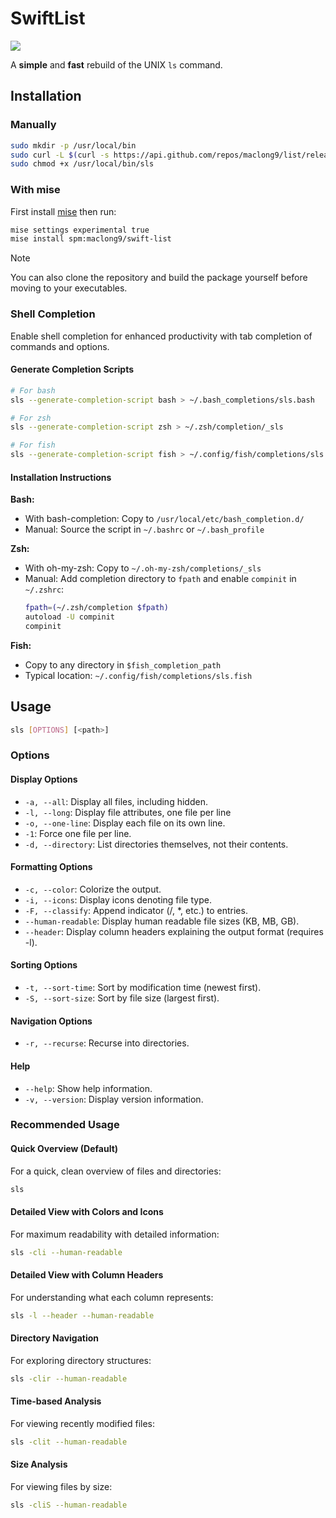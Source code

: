 # SwiftList

[![](https://img.shields.io/endpoint?url=https%3A%2F%2Fswiftpackageindex.com%2Fapi%2Fpackages%2Fmaclong9%2Flist%2Fbadge%3Ftype%3Dswift-versions)](https://swiftpackageindex.com/maclong9/list)

A __simple__ and __fast__ rebuild of the UNIX `ls` command. 

## Installation 

### Manually

``` sh
sudo mkdir -p /usr/local/bin
sudo curl -L $(curl -s https://api.github.com/repos/maclong9/list/releases/latest | grep "browser_download_url.*sls" | cut -d\" -f4) -o /usr/local/bin/sls
sudo chmod +x /usr/local/bin/sls
```

### With mise

First install [mise](https://mise.jdx.dev) then run:

``` sh
mise settings experimental true
mise install spm:maclong9/swift-list
```

> [!NOTE]
> You can also clone the repository and build the package yourself before moving to your executables.

### Shell Completion

Enable shell completion for enhanced productivity with tab completion of commands and options.

#### Generate Completion Scripts

```sh
# For bash
sls --generate-completion-script bash > ~/.bash_completions/sls.bash

# For zsh  
sls --generate-completion-script zsh > ~/.zsh/completion/_sls

# For fish
sls --generate-completion-script fish > ~/.config/fish/completions/sls.fish
```

#### Installation Instructions

**Bash:**
- With bash-completion: Copy to `/usr/local/etc/bash_completion.d/`
- Manual: Source the script in `~/.bashrc` or `~/.bash_profile`

**Zsh:**
- With oh-my-zsh: Copy to `~/.oh-my-zsh/completions/_sls`
- Manual: Add completion directory to `fpath` and enable `compinit` in `~/.zshrc`:
  ```sh
  fpath=(~/.zsh/completion $fpath)
  autoload -U compinit
  compinit
  ```

**Fish:**
- Copy to any directory in `$fish_completion_path`
- Typical location: `~/.config/fish/completions/sls.fish`

## Usage

``` sh
sls [OPTIONS] [<path>]
```

### Options

#### Display Options
- `-a, --all`:               Display all files, including hidden.
- `-l, --long`:              Display file attributes, one file per line
- `-o, --one-line`:          Display each file on its own line.
- `-1`:                      Force one file per line.
- `-d, --directory`:         List directories themselves, not their contents.

#### Formatting Options
- `-c, --color`:             Colorize the output.
- `-i, --icons`:             Display icons denoting file type.
- `-F, --classify`:          Append indicator (/, *, etc.) to entries.
- `--human-readable`:        Display human readable file sizes (KB, MB, GB).
- `--header`:                Display column headers explaining the output format (requires -l).

#### Sorting Options
- `-t, --sort-time`:         Sort by modification time (newest first).
- `-S, --sort-size`:         Sort by file size (largest first).

#### Navigation Options
- `-r, --recurse`:           Recurse into directories.

#### Help
- `--help`:                  Show help information.
- `-v, --version`:           Display version information.

### Recommended Usage

#### Quick Overview (Default)
For a quick, clean overview of files and directories:
``` sh
sls
```

#### Detailed View with Colors and Icons
For maximum readability with detailed information:
``` sh
sls -cli --human-readable
```

#### Detailed View with Column Headers
For understanding what each column represents:
``` sh
sls -l --header --human-readable
```

#### Directory Navigation
For exploring directory structures:
``` sh
sls -clir --human-readable
```

#### Time-based Analysis
For viewing recently modified files:
``` sh
sls -clit --human-readable
```

#### Size Analysis
For viewing files by size:
``` sh
sls -cliS --human-readable
```
